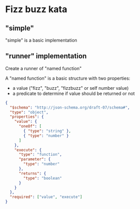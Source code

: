 # Fizz buzz kata

## "simple"
"simple" is a basic implementation

## "runner" implementation
Create a runner of "named function"

A "named function" is a basic structure with two properties:
- a value ("fizz", "buzz", "fizzbuzz" or self number value)
- a predicate to determine if value should be returned or not
```json
{
  "$schema": "http://json-schema.org/draft-07/schema#",
  "type": "object",
  "properties": {
    "value": {
      "oneOf": [
        { "type": "string" },
        { "type": "number" }
      ]
    },
    "execute": {
      "type": "function",
      "parameter": {
        "type": "number"
      },
      "returns": {
        "type": "boolean"
      }
    }
  },
  "required": ["value", "execute"]
}
```

